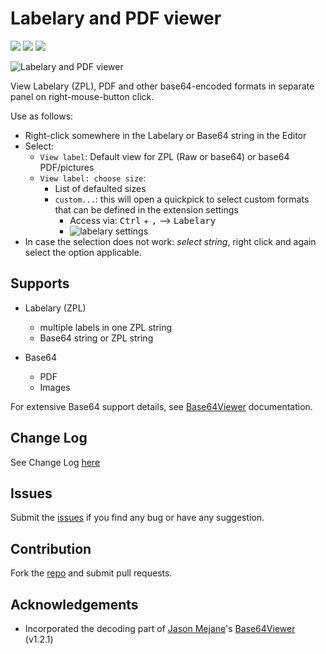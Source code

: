 # Labelary and PDF viewer

[![](https://vsmarketplacebadge.apphb.com/version-short/RoelKneepkens-ShipitSmarter.labelary.svg)](https://marketplace.visualstudio.com/items?itemName=RoelKneepkens-ShipitSmarter.labelary)
[![](https://vsmarketplacebadge.apphb.com/installs-short/RoelKneepkens-ShipitSmarter.labelary.svg)](https://marketplace.visualstudio.com/items?itemName=RoelKneepkens-ShipitSmarter.labelary)
[![](https://vsmarketplacebadge.apphb.com/rating-short/RoelKneepkens-ShipitSmarter.labelary.svg)](https://marketplace.visualstudio.com/items?itemName=RoelKneepkens-ShipitSmarter.labelary)

![Labelary and PDF viewer](https://raw.githubusercontent.com/roelkneepkens/labelary-extension/main/img/labelary-use-gif.gif)

View Labelary (ZPL), PDF and other base64-encoded formats in separate panel on right-mouse-button click.

Use as follows:
- Right-click somewhere in the Labelary or Base64 string in the Editor
- Select:
  - `View label`: Default view for ZPL (Raw or base64) or base64 PDF/pictures
  - `View label: choose size`: 
    - List of defaulted sizes
    - `custom...`: this will open a quickpick to select custom formats that can be defined in the extension settings 
      - Access via: <kbd>Ctrl</kbd> + <kbd>,</kbd> --> <kbd>Labelary</kbd>
      - ![labelary settings](https://raw.githubusercontent.com/roelkneepkens/labelary-extension/main/img/labelary-setting.png)
- In case the selection does not work: *select string*, right click and again select the option applicable.

## Supports
- Labelary (ZPL)
  - multiple labels in one ZPL string
  - Base64 string or ZPL string

- Base64
  - PDF
  - Images

For extensive Base64 support details, see [Base64Viewer](https://marketplace.visualstudio.com/items?itemName=JasonMejane.base64viewer) documentation.

## Change Log
See Change Log [here](CHANGELOG.md)

## Issues
Submit the [issues](https://github.com/roelkneepkens/labelary-extension/issues) if you find any bug or have any suggestion.

## Contribution
Fork the [repo](https://github.com/roelkneepkens/labelary-extension/) and submit pull requests.

## Acknowledgements
- Incorporated the decoding part of [Jason Mejane](https://marketplace.visualstudio.com/publishers/JasonMejane)'s [Base64Viewer](https://marketplace.visualstudio.com/items?itemName=JasonMejane.base64viewer) (v1.2.1)


